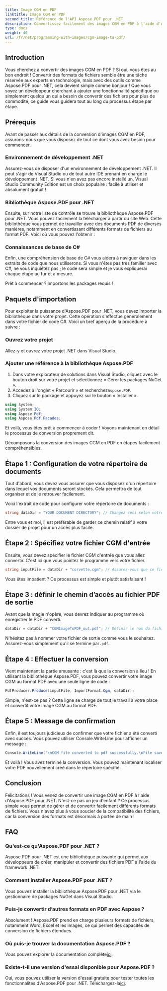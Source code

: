 ```yaml
---
title: Image CGM en PDF
linktitle: Image CGM en PDF
second_title: Référence de l'API Aspose.PDF pour .NET
description: Convertissez facilement des images CGM en PDF à l'aide d'Aspose.PDF pour .NET. Suivez ce guide simple étape par étape et optimisez votre processus de conversion de fichiers.
type: docs
weight: 40
url: /fr/net/programming-with-images/cgm-image-to-pdf/
---
```

## Introduction

Vous cherchez à convertir des images CGM en PDF ? Si oui, vous êtes au bon endroit ! Convertir des formats de fichiers semble être une tâche réservée aux experts en technologie, mais avec des outils comme Aspose.PDF pour .NET, cela devient simple comme bonjour ! Que vous soyez un développeur cherchant à ajouter une fonctionnalité spécifique ou simplement quelqu'un qui a besoin de convertir des fichiers pour plus de commodité, ce guide vous guidera tout au long du processus étape par étape.

## Prérequis

Avant de passer aux détails de la conversion d'images CGM en PDF, assurons-nous que vous disposez de tout ce dont vous avez besoin pour commencer.

### Environnement de développement .NET

Assurez-vous de disposer d'un environnement de développement .NET. Il peut s'agir de Visual Studio ou de tout autre IDE prenant en charge le développement .NET. Si vous n'en avez pas encore installé un, Visual Studio Community Edition est un choix populaire : facile à utiliser et absolument gratuit !

### Bibliothèque Aspose.PDF pour .NET

Ensuite, sur notre liste de contrôle se trouve la bibliothèque Aspose.PDF pour .NET. Vous pouvez facilement la télécharger à partir du site Web. Cette bibliothèque vous permet de travailler avec des documents PDF de diverses manières, notamment en convertissant différents formats de fichiers au format PDF. Voici où vous pouvez l'obtenir :

### Connaissances de base de C#

Enfin, une compréhension de base de C# vous aidera à naviguer dans les extraits de code que nous utiliserons. Si vous n'êtes pas très familier avec C#, ne vous inquiétez pas ; le code sera simple et je vous expliquerai chaque étape au fur et à mesure.

Prêt à commencer ? Importons les packages requis !

## Paquets d'importation

Pour exploiter la puissance d'Aspose.PDF pour .NET, vous devez importer la bibliothèque dans votre projet. Cette opération s'effectue généralement dans votre fichier de code C#. Voici un bref aperçu de la procédure à suivre :

### Ouvrez votre projet

Allez-y et ouvrez votre projet .NET dans Visual Studio. 

### Ajouter une référence à la bibliothèque Aspose.PDF

1. Dans votre explorateur de solutions dans Visual Studio, cliquez avec le bouton droit sur votre projet et sélectionnez « Gérer les packages NuGet ».
2.  Accédez à l'onglet « Parcourir » et recherchez`Aspose.PDF`.
3. Cliquez sur le package et appuyez sur le bouton « Installer ».

```csharp
using System;
using System.IO;
using Aspose.Pdf;
using Aspose.Pdf.Facades;
```

Et voilà, vous êtes prêt à commencer à coder ! Voyons maintenant en détail le processus de conversion proprement dit.

Décomposons la conversion des images CGM en PDF en étapes facilement compréhensibles.

## Étape 1 : Configuration de votre répertoire de documents

Tout d'abord, vous devez vous assurer que vous disposez d'un répertoire dans lequel vos documents seront stockés. Cela permettra de tout organiser et de le retrouver facilement. 

Voici l'extrait de code pour configurer votre répertoire de documents :

```csharp
string dataDir = "YOUR DOCUMENT DIRECTORY"; // Changez ceci selon votre chemin
```

Entre vous et moi, il est préférable de garder ce chemin relatif à votre dossier de projet pour un accès plus facile.

## Étape 2 : Spécifiez votre fichier CGM d'entrée

Ensuite, vous devez spécifier le fichier CGM d'entrée que vous allez convertir. C'est ici que vous pointez le programme vers votre fichier.

```csharp
string inputFile = dataDir + "corvette.cgm"; // Assurez-vous que ce fichier existe dans votre répertoire
```

Vous êtes impatient ? Ce processus est simple et plutôt satisfaisant !

## Étape 3 : définir le chemin d’accès au fichier PDF de sortie

Avant que la magie n'opère, vous devrez indiquer au programme où enregistrer le PDF converti.

```csharp
dataDir = dataDir + "CGMImageToPDF_out.pdf"; // Définir le nom du fichier PDF de sortie
```

 N'hésitez pas à nommer votre fichier de sortie comme vous le souhaitez. Assurez-vous simplement qu'il se termine par`.pdf`.

## Étape 4 : Effectuer la conversion

Vient maintenant la partie amusante : c'est là que la conversion a lieu ! En utilisant la bibliothèque Aspose.PDF, vous pouvez convertir votre image CGM au format PDF avec une seule ligne de code :

```csharp
PdfProducer.Produce(inputFile, ImportFormat.Cgm, dataDir);
```

Simple, n'est-ce pas ? Cette ligne se charge de tout le travail à votre place et convertit votre image CGM au format PDF.

## Étape 5 : Message de confirmation

Enfin, il est toujours judicieux de confirmer que votre fichier a été converti avec succès. Vous pouvez utiliser Console.WriteLine pour afficher un message :

```csharp
Console.WriteLine("\nCGM file converted to pdf successfully.\nFile saved at " + dataDir);
```

Et voilà ! Vous avez terminé la conversion. Vous pouvez maintenant localiser votre PDF nouvellement créé dans le répertoire spécifié.

## Conclusion

Félicitations ! Vous venez de convertir une image CGM en PDF à l'aide d'Aspose.PDF pour .NET. N'est-ce pas un jeu d'enfant ? Ce processus simple vous permet de gérer et de convertir facilement différents formats de fichiers. Vous n'avez plus à vous soucier de la compatibilité des fichiers, car la conversion des formats est désormais à portée de main !

## FAQ

### Qu'est-ce qu'Aspose.PDF pour .NET ?  
Aspose.PDF pour .NET est une bibliothèque puissante qui permet aux développeurs de créer, manipuler et convertir des fichiers PDF à l'aide du framework .NET.

### Comment installer Aspose.PDF pour .NET ?  
Vous pouvez installer la bibliothèque Aspose.PDF pour .NET via le gestionnaire de packages NuGet dans Visual Studio.

### Puis-je convertir d’autres formats en PDF avec Aspose ?  
Absolument ! Aspose.PDF prend en charge plusieurs formats de fichiers, notamment Word, Excel et les images, ce qui permet des capacités de conversion de fichiers étendues.

### Où puis-je trouver la documentation Aspose.PDF ?  
 Vous pouvez explorer la documentation complète[ici](https://reference.aspose.com/pdf/net/).

### Existe-t-il une version d'essai disponible pour Aspose.PDF ?  
 Oui, vous pouvez utiliser la version d'essai gratuite pour tester toutes les fonctionnalités d'Aspose.PDF pour .NET. Téléchargez-la[ici](https://releases.aspose.com/).